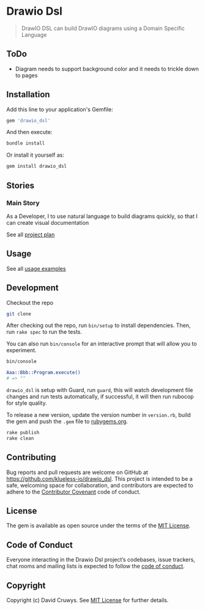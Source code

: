 # Drawio Dsl

> DrawIO DSL can build DrawIO diagrams using a Domain Specific Language

## ToDo

- Diagram needs to support background color and it needs to trickle down to pages

## Installation

Add this line to your application's Gemfile:

```ruby
gem 'drawio_dsl'
```

And then execute:

```bash
bundle install
```

Or install it yourself as:

```bash
gem install drawio_dsl
```

## Stories

### Main Story

As a Developer, I to use natural language to build diagrams quickly, so that I can create visual documentation

See all [project plan](./docs/project-plan.md)

## Usage

See all [usage examples](./USAGE.md)



## Development

Checkout the repo

```bash
git clone 
```

After checking out the repo, run `bin/setup` to install dependencies. Then, run `rake spec` to run the tests. 

You can also run `bin/console` for an interactive prompt that will allow you to experiment.

```bash
bin/console

Aaa::Bbb::Program.execute()
# => ""
```

`drawio_dsl` is setup with Guard, run `guard`, this will watch development file changes and run tests automatically, if successful, it will then run rubocop for style quality.

To release a new version, update the version number in `version.rb`, build the gem and push the `.gem` file to [rubygems.org](https://rubygems.org).

```bash
rake publish
rake clean
```

## Contributing

Bug reports and pull requests are welcome on GitHub at https://github.com/klueless-io/drawio_dsl. This project is intended to be a safe, welcoming space for collaboration, and contributors are expected to adhere to the [Contributor Covenant](http://contributor-covenant.org) code of conduct.

## License

The gem is available as open source under the terms of the [MIT License](https://opensource.org/licenses/MIT).

## Code of Conduct

Everyone interacting in the Drawio Dsl project’s codebases, issue trackers, chat rooms and mailing lists is expected to follow the [code of conduct](https://github.com/klueless-io/drawio_dsl/blob/master/CODE_OF_CONDUCT.md).

## Copyright

Copyright (c) David Cruwys. See [MIT License](LICENSE.txt) for further details.
